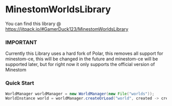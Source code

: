 # MinestomWorldsLibrary

You can find this library @ https://jitpack.io/#GamerDuck123/MinestomWorldsLibrary

### IMPORTANT
Currently this Library uses a hard fork of Polar, this removes all support for minestom-ce, this will be changed in the future and minestom-ce will be supported later, but for right now it only supports the official version of Minestom

### Quick Start
```Java
WorldManager worldManager = new WorldManager(new File("worlds"));
WorldInstance world = worldManager.createOrLoad("world", created -> created.worldInfo().setSpawn(new Pos(0, 22, 0)));
```

